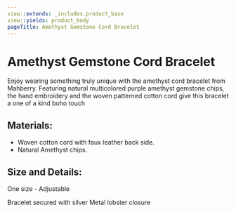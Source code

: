 ```yaml
---
view::extends: _includes.product_base
view::yields: product_body
pageTitle: Amethyst Gemstone Cord Bracelet
---
```


# Amethyst Gemstone Cord Bracelet

Enjoy wearing something truly unique with the amethyst cord bracelet from Mahberry. Featuring natural multicolored purple amethyst gemstone chips, the hand embroidery and the woven patterned cotton cord give this bracelet a one of a kind boho touch

## Materials:

- Woven cotton cord with faux leather back side.
- Natural Amethyst chips.

## Size and Details:

One size - Adjustable

Bracelet secured with silver Metal lobster closure

